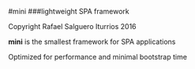 #mini
###lightweight SPA framework

Copyright Rafael Salguero Iturrios 2016

**mini** is the smallest framework for SPA applications

Optimized for performance and minimal bootstrap time 